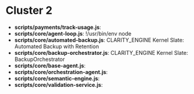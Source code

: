# Cluster 2
- **scripts/payments/track-usage.js**: 
- **scripts/core/agent-loop.js**: !/usr/bin/env node
- **scripts/core/automated-backup.js**: CLARITY_ENGINE Kernel Slate: Automated Backup with Retention
- **scripts/core/backup-orchestrator.js**: CLARITY_ENGINE Kernel Slate: BackupOrchestrator
- **scripts/core/base-agent.js**: 
- **scripts/core/orchestration-agent.js**: 
- **scripts/core/semantic-engine.js**: 
- **scripts/core/validation-service.js**: 
